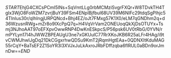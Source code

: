 $START$EhjG4CXCsPCmI5INs+SqVmtLLg0rbMCMziSvgrFXQr+W8TDvkTH4Tglx3WjO8FoWZM7zvrjBuY39FSm4ENpIBjfbul68UV39M6NIFc29tdqSgPlhjc54TInlus30r/qIhIngjURPQNcd+Bhj4EZ/oJt7FMxg57K1X0/eLM7qGNDhm2q+d36WzusnRWg+mZr8o9IXcPpQ7q+H4VqVrVam2ONEUoqQkXjDsOTUYx+Tsmj3NJhoAAT97oEFXpvOwwRNP4DwKnESkpcS/P56psk6UV0tRbG/0YVN/rmPYLyn17I4hJWWZBPEAUgU3ne7xGKUulC77RrXKoJKB6R25aLFr4HAg/i9tvCWMJhwIJgDq21DkCGgxrhwQDSu9KmT2jRqmHgtEAa+0QDNXItKduMAG55rCqY+BaTsEF2Z1SoYR3l3XVJxJuLkAxroJRbFDffzqba6flRUL0aBDn9orJmnDw==$END$